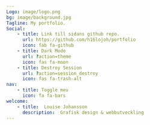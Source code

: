 ```yaml
---
Logo: image/logo.png
bg: image/background.jpg
Tagline: My portfolio.
Social:
    - title: Link till sidans github repo.
      url: https://github.com/h16lojoh/portfolio
      icon: fab fa-github
    - title: Dark Mode
      url: ?action=theme
      icon: fas fa-moon
    - title: Destroy Session
      url: ?action=session_destroy
      icon: fas fa-trash-alt
nav:
    - title: Toggle meu
      icon: fa fa-bars
welcome:
    - title:  Louise Johansson
      description:  Grafisk design & webbutveckling
---
```

